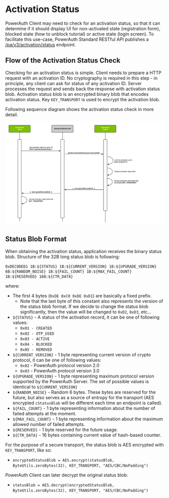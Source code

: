 # Activation Status

PowerAuth Client may need to check for an activation status, so that it can determine if it should display UI for non-activated state (registration form), blocked state (how to unblock tutorial) or active state (login screen). To facilitate this use-case, PowerAuth Standard RESTful API publishes a [/pa/v3/activation/status](./Standard-RESTful-API.md#activation-status) endpoint.

## Flow of the Activation Status Check

Checking for an activation status is simple. Client needs to prepare a HTTP request with an activation ID. No cryptography is required in this step - in principle, any client can ask for status of any activation ID. Server processes the request and sends back the response with activation status blob. Activation status blob is an encrypted binary blob that encodes activation status. Key `KEY_TRANSPORT` is used to encrypt the activation blob.

Following sequence diagram shows the activation status check in more detail.

![Check Activation Status](./resources/images/sequence_activation_status.png)

## Status Blob Format

When obtaining the activation status, application receives the binary status blob. Structure of the 32B long status blob is following:

```
0xDEC0DED1 1B:${STATUS} 1B:${CURRENT_VERSION} 1B:${UPGRADE_VERSION} 6B:${RANDOM_NOISE} 1B:${FAIL_COUNT} 1B:${MAX_FAIL_COUNT} 1B:${RESERVED} 16B:${CTR_DATA}
```

where:

- The first 4 bytes (`0xDE 0xC0 0xDE 0xD1`) are basically a fixed prefix.
    - Note that the last byte of this constant also represents the version of the status blob format. If we decide to change the status blob significantly, then the value will be changed to `0xD2`, `0xD3`, etc... 
- `${STATUS}` - A status of the activation record, it can be one of following values:
    - `0x01 - CREATED`
    - `0x02 - OTP_USED`
    - `0x03 - ACTIVE`
    - `0x04 - BLOCKED`
    - `0x05 - REMOVED`
- `${CURRENT_VERSION}` - 1 byte representing current version of crypto protocol, it can be one of following values:
    - `0x02` - PowerAuth protocol version 2.0
    - `0x03` - PowerAuth protocol version 3.0
- `${UPGRADE_VERSION}` - 1 byte representing maximum protocol version supported by the PowerAuth Server. The set of possible values is identical to `${CURRENT_VERSION}`
- `${RANDOM_NOISE}` - Random 6 bytes. These bytes are reserved for the future, but also serves as a source of entropy for the transport (AES encrypted `cStatusBlob` will be different each time an endpoint is called).
- `${FAIL_COUNT}` - 1 byte representing information about the number of failed attempts at the moment.
- `${MAX_FAIL_COUNT}` - 1 byte representing information about the maximum allowed number of failed attempts.
- `${RESERVED}` - 1 byte reserved for the future usage.
- `${CTR_DATA}` - 16 bytes containing current value of hash-based counter.

For the purpose of a secure transport, the status blob is AES encrypted with `KEY_TRANSPORT`, like so:

- `encryptedStatusBlob = AES.encrypt(statusBlob, ByteUtils.zeroBytes(32), KEY_TRANSPORT, "AES/CBC/NoPadding")`

PowerAuth Client can later decrypt the original status blob:

- `statusBlob = AES.decrypt(encryptedStatusBlob, ByteUtils.zeroBytes(32), KEY_TRANSPORT, "AES/CBC/NoPadding")`
